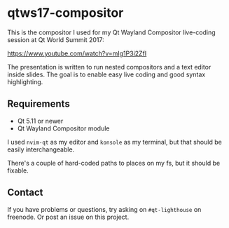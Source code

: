 # qtws17-compositor

This is the compositor I used for my Qt Wayland Compositor live-coding session
at Qt World Summit 2017:

https://www.youtube.com/watch?v=mIg1P3i2ZfI

The presentation is written to run nested compositors and a text editor inside
slides. The goal is to enable easy live coding and good syntax highlighting.

## Requirements

- Qt 5.11 or newer
- Qt Wayland Compositor module

I used `nvim-qt` as my editor and `konsole` as my terminal, but that should be
easily interchangeable.

There's a couple of hard-coded paths to places on my fs, but it should be
fixable.

## Contact

If you have problems or questions, try asking on `#qt-lighthouse` on freenode.
Or post an issue on this project.
